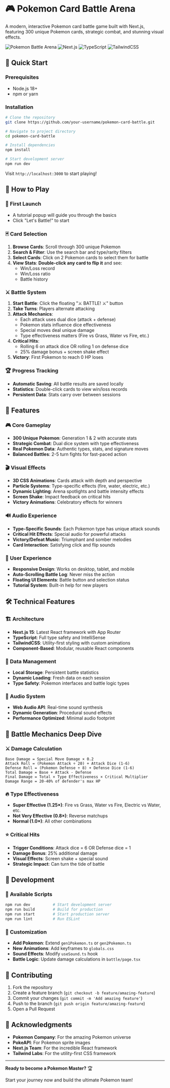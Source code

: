 # 🎮 Pokemon Card Battle Arena

A modern, interactive Pokemon card battle game built with Next.js, featuring 300 unique Pokemon cards, strategic combat, and stunning visual effects.

![Pokemon Battle Arena](https://img.shields.io/badge/Pokemon-Battle%20Arena-blue?style=for-the-badge&logo=pokemon)
![Next.js](https://img.shields.io/badge/Next.js-15.4.5-black?style=for-the-badge&logo=next.js)
![TypeScript](https://img.shields.io/badge/TypeScript-5.0-blue?style=for-the-badge&logo=typescript)
![TailwindCSS](https://img.shields.io/badge/Tailwind-CSS-06B6D4?style=for-the-badge&logo=tailwindcss)

## 🚀 Quick Start

### Prerequisites
- Node.js 18+ 
- npm or yarn

### Installation
```bash
# Clone the repository
git clone https://github.com/your-username/pokemon-card-battle.git

# Navigate to project directory
cd pokemon-card-battle

# Install dependencies
npm install

# Start development server
npm run dev
```

Visit `http://localhost:3000` to start playing!

## 🎯 How to Play

### 📱 **First Launch**
- A tutorial popup will guide you through the basics
- Click "Let's Battle!" to start

### 🃏 **Card Selection**
1. **Browse Cards**: Scroll through 300 unique Pokemon
2. **Search & Filter**: Use the search bar and type/rarity filters
3. **Select Cards**: Click on 2 Pokemon cards to select them for battle
4. **View Stats**: **Double-click any card to flip it** and see:
   - Win/Loss record
   - Win/Loss ratio
   - Battle history

### ⚔️ **Battle System**
1. **Start Battle**: Click the floating "⚔️ BATTLE! ⚔️" button
2. **Take Turns**: Players alternate attacking
3. **Attack Mechanics**:
   - Each attack uses dual dice (attack + defense)
   - Pokemon stats influence dice effectiveness
   - Special moves deal unique damage
   - Type effectiveness matters (Fire vs Grass, Water vs Fire, etc.)
4. **Critical Hits**: 
   - Rolling 6 on attack dice OR rolling 1 on defense dice
   - 25% damage bonus + screen shake effect
5. **Victory**: First Pokemon to reach 0 HP loses

### 🏆 **Progress Tracking**
- **Automatic Saving**: All battle results are saved locally
- **Statistics**: Double-click cards to view win/loss records
- **Persistent Data**: Stats carry over between sessions

## 🎨 Features

### 🎮 **Core Gameplay**
- **300 Unique Pokemon**: Generation 1 & 2 with accurate stats
- **Strategic Combat**: Dual dice system with type effectiveness
- **Real Pokemon Data**: Authentic types, stats, and signature moves
- **Balanced Battles**: 2-5 turn fights for fast-paced action

### 🎬 **Visual Effects**
- **3D CSS Animations**: Cards attack with depth and perspective
- **Particle Systems**: Type-specific effects (fire, water, electric, etc.)
- **Dynamic Lighting**: Arena spotlights and battle intensity effects
- **Screen Shake**: Impact feedback on critical hits
- **Victory Animations**: Celebratory effects for winners

### 🔊 **Audio Experience**
- **Type-Specific Sounds**: Each Pokemon type has unique attack sounds
- **Critical Hit Effects**: Special audio for powerful attacks
- **Victory/Defeat Music**: Triumphant and somber melodies
- **Card Interaction**: Satisfying click and flip sounds

### 🎯 **User Experience**
- **Responsive Design**: Works on desktop, tablet, and mobile
- **Auto-Scrolling Battle Log**: Never miss the action
- **Floating UI Elements**: Battle button and selection status
- **Tutorial System**: Built-in help for new players

## 🛠️ Technical Features

### 🏗️ **Architecture**
- **Next.js 15**: Latest React framework with App Router
- **TypeScript**: Full type safety and IntelliSense
- **TailwindCSS**: Utility-first styling with custom animations
- **Component-Based**: Modular, reusable React components

### 💾 **Data Management**
- **Local Storage**: Persistent battle statistics
- **Dynamic Loading**: Fresh data on each session
- **Type Safety**: Pokemon interfaces and battle logic types

### 🎵 **Audio System**
- **Web Audio API**: Real-time sound synthesis
- **Dynamic Generation**: Procedural sound effects
- **Performance Optimized**: Minimal audio footprint

## 🎲 Battle Mechanics Deep Dive

### ⚔️ **Damage Calculation**
```
Base Damage = Special Move Damage × 0.2
Attack Roll = (Pokemon Attack ÷ 20) + Attack Dice (1-6)
Defense Roll = (Pokemon Defense ÷ 8) + Defense Dice (1-6)
Total Damage = Base + Attack - Defense
Final Damage = Total × Type Effectiveness × Critical Multiplier
Damage Range = 20-40% of defender's max HP
```

### 🔥 **Type Effectiveness**
- **Super Effective (1.25×)**: Fire vs Grass, Water vs Fire, Electric vs Water, etc.
- **Not Very Effective (0.8×)**: Reverse matchups
- **Normal (1.0×)**: All other combinations

### ⭐ **Critical Hits**
- **Trigger Conditions**: Attack dice = 6 OR Defense dice = 1
- **Damage Bonus**: 25% additional damage
- **Visual Effects**: Screen shake + special sound
- **Strategic Impact**: Can turn the tide of battle

## 🔧 Development

### 🚀 **Available Scripts**
```bash
npm run dev          # Start development server
npm run build        # Build for production
npm run start        # Start production server
npm run lint         # Run ESLint
```

### 🎨 **Customization**
- **Add Pokemon**: Extend `gen1Pokemon.ts` or `gen2Pokemon.ts`
- **New Animations**: Add keyframes to `globals.css`
- **Sound Effects**: Modify `useSound.ts` hook
- **Battle Logic**: Update damage calculations in `battle/page.tsx`

## 🤝 Contributing

1. Fork the repository
2. Create a feature branch (`git checkout -b feature/amazing-feature`)
3. Commit your changes (`git commit -m 'Add amazing feature'`)
4. Push to the branch (`git push origin feature/amazing-feature`)
5. Open a Pull Request

## 🙏 Acknowledgments

- **Pokemon Company**: For the amazing Pokemon universe
- **PokeAPI**: For Pokemon sprite images
- **Next.js Team**: For the incredible React framework
- **Tailwind Labs**: For the utility-first CSS framework

---

**Ready to become a Pokemon Master?** 🏆

Start your journey now and build the ultimate Pokemon team!
